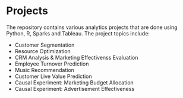 # Projects
The repository contains various analytics projects that are done using Python, R, Sparks and Tableau.
The project topics include:
  - Customer Segmentation
  - Resource Optimization
  - CRM Analysis & Marketing Effectivenss Evaluation
  - Employee Turnover Prediction
  - Music Recommendation
  - Customer Live Value Prediction
  - Causal Experiment: Marketing Budget Allocation
  - Causal Experiment: Advertisement Effectiveness
